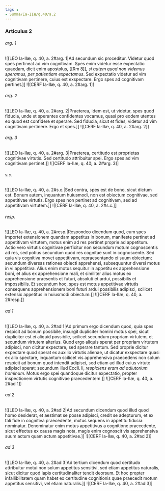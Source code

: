 ```yaml
---
tags : 
- Summa/Ia-IIæ/q.40/a.2
---
```


### Articulus 2

###### arg. 1
![[LEO Ia-IIæ, q. 40, a. 2#arg. 1|Ad secundum sic proceditur. Videtur quod spes pertineat ad vim cognitivam. Spes enim videtur esse expectatio quaedam, dicit enim apostolus, [[Rm 8]], *si autem quod non videmus speramus, per patientiam expectamus*. Sed expectatio videtur ad vim cognitivam pertinere, cuius est exspectare. Ergo spes ad cognitivam pertinet.]]
![[CERF Ia-IIæ, q. 40, a. 2#arg. 1]]

###### arg. 2
![[LEO Ia-IIæ, q. 40, a. 2#arg. 2|Praeterea, idem est, ut videtur, spes quod fiducia, unde et sperantes confidentes vocamus, quasi pro eodem utentes eo quod est confidere et sperare. Sed fiducia, sicut et fides, videtur ad vim cognitivam pertinere. Ergo et spes.]]
![[CERF Ia-IIæ, q. 40, a. 2#arg. 2]]

###### arg. 3
![[LEO Ia-IIæ, q. 40, a. 2#arg. 3|Praeterea, certitudo est proprietas cognitivae virtutis. Sed certitudo attribuitur spei. Ergo spes ad vim cognitivam pertinet.]]
![[CERF Ia-IIæ, q. 40, a. 2#arg. 3]]

###### s.c.
![[LEO Ia-IIæ, q. 40, a. 2#s.c.|Sed contra, spes est de bono, sicut dictum est. Bonum autem, inquantum huiusmodi, non est obiectum cognitivae, sed appetitivae virtutis. Ergo spes non pertinet ad cognitivam, sed ad appetitivam virtutem.]]
![[CERF Ia-IIæ, q. 40, a. 2#s.c.]]

###### resp.
![[LEO Ia-IIæ, q. 40, a. 2#resp.|Respondeo dicendum quod, cum spes importet extensionem quandam appetitus in bonum, manifeste pertinet ad appetitivam virtutem, motus enim ad res pertinet proprie ad appetitum. Actio vero virtutis cognitivae perficitur non secundum motum cognoscentis ad res, sed potius secundum quod res cognitae sunt in cognoscente. Sed quia vis cognitiva movet appetitivam, repraesentando ei suum obiectum; secundum diversas rationes obiecti apprehensi, subsequuntur diversi motus in vi appetitiva. Alius enim motus sequitur in appetitu ex apprehensione boni, et alius ex apprehensione mali, et similiter alius motus ex apprehensione praesentis et futuri, absoluti et ardui, possibilis et impossibilis. Et secundum hoc, spes est motus appetitivae virtutis consequens apprehensionem boni futuri ardui possibilis adipisci, scilicet extensio appetitus in huiusmodi obiectum.]]
![[CERF Ia-IIæ, q. 40, a. 2#resp.]]

###### ad 1
![[LEO Ia-IIæ, q. 40, a. 2#ad 1|Ad primum ergo dicendum quod, quia spes respicit ad bonum possibile, insurgit dupliciter homini motus spei, sicut dupliciter est ei aliquid possibile, scilicet secundum propriam virtutem, et secundum virtutem alterius. Quod ergo aliquis sperat per propriam virtutem adipisci, non dicitur expectare, sed sperare tantum. Sed proprie dicitur expectare quod sperat ex auxilio virtutis alienae, ut dicatur exspectare quasi ex alio spectare, inquantum scilicet vis apprehensiva praecedens non solum respicit ad bonum quod intendit adipisci, sed etiam ad illud cuius virtute adipisci sperat; secundum illud Eccli. li, *respiciens eram ad adiutorium hominum*. Motus ergo spei quandoque dicitur expectatio, propter inspectionem virtutis cognitivae praecedentem.]]
![[CERF Ia-IIæ, q. 40, a. 2#ad 1]]

###### ad 2
![[LEO Ia-IIæ, q. 40, a. 2#ad 2|Ad secundum dicendum quod illud quod homo desiderat, et aestimat se posse adipisci, credit se adepturum, et ex tali fide in cognitiva praecedente, motus sequens in appetitu fiducia nominatur. Denominatur enim motus appetitivus a cognitione praecedente, sicut effectus ex causa magis nota, magis enim cognoscit vis apprehensiva suum actum quam actum appetitivae.]]
![[CERF Ia-IIæ, q. 40, a. 2#ad 2]]

###### ad 3
![[LEO Ia-IIæ, q. 40, a. 2#ad 3|Ad tertium dicendum quod certitudo attribuitur motui non solum appetitus sensitivi, sed etiam appetitus naturalis, sicut dicitur quod lapis certitudinaliter tendit deorsum. Et hoc propter infallibilitatem quam habet ex certitudine cognitionis quae praecedit motum appetitus sensitivi, vel etiam naturalis.]]
![[CERF Ia-IIæ, q. 40, a. 2#ad 3]]

